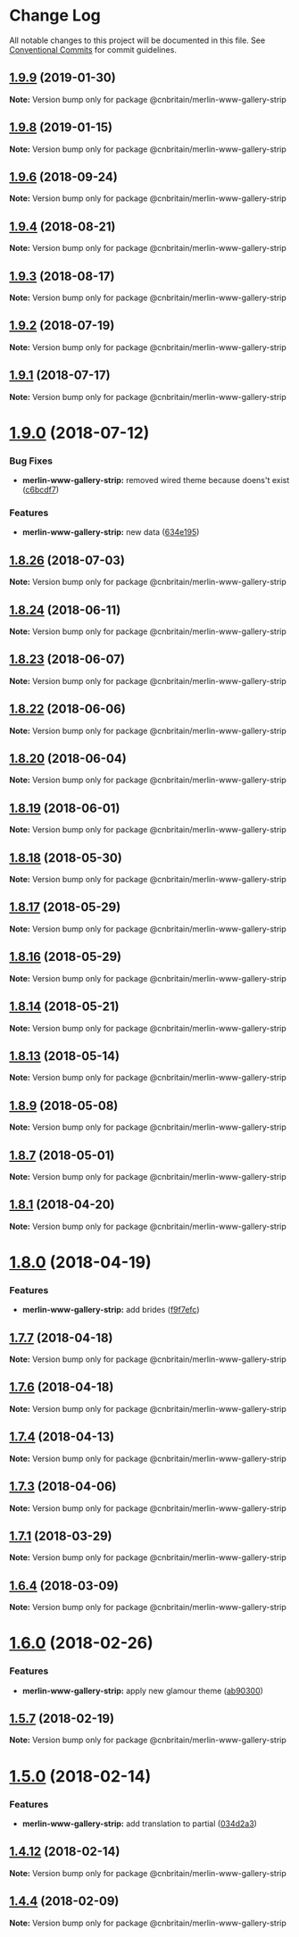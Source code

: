 # Change Log

All notable changes to this project will be documented in this file.
See [Conventional Commits](https://conventionalcommits.org) for commit guidelines.

## [1.9.9](https://github.com/cnduk/merlin-www-components/compare/@cnbritain/merlin-www-gallery-strip@1.9.8...@cnbritain/merlin-www-gallery-strip@1.9.9) (2019-01-30)

**Note:** Version bump only for package @cnbritain/merlin-www-gallery-strip





## [1.9.8](https://github.com/cnduk/merlin-www-components/compare/@cnbritain/merlin-www-gallery-strip@1.9.7...@cnbritain/merlin-www-gallery-strip@1.9.8) (2019-01-15)

**Note:** Version bump only for package @cnbritain/merlin-www-gallery-strip





<a name="1.9.6"></a>
## [1.9.6](https://github.com/cnduk/merlin-www-components/compare/@cnbritain/merlin-www-gallery-strip@1.9.5...@cnbritain/merlin-www-gallery-strip@1.9.6) (2018-09-24)




**Note:** Version bump only for package @cnbritain/merlin-www-gallery-strip

<a name="1.9.4"></a>
## [1.9.4](https://github.com/cnduk/merlin-www-components/compare/@cnbritain/merlin-www-gallery-strip@1.9.3...@cnbritain/merlin-www-gallery-strip@1.9.4) (2018-08-21)




**Note:** Version bump only for package @cnbritain/merlin-www-gallery-strip

<a name="1.9.3"></a>
## [1.9.3](https://github.com/cnduk/merlin-www-components/compare/@cnbritain/merlin-www-gallery-strip@1.9.2...@cnbritain/merlin-www-gallery-strip@1.9.3) (2018-08-17)




**Note:** Version bump only for package @cnbritain/merlin-www-gallery-strip

<a name="1.9.2"></a>
## [1.9.2](https://github.com/cnduk/merlin-www-components/compare/@cnbritain/merlin-www-gallery-strip@1.9.1...@cnbritain/merlin-www-gallery-strip@1.9.2) (2018-07-19)




**Note:** Version bump only for package @cnbritain/merlin-www-gallery-strip

<a name="1.9.1"></a>
## [1.9.1](https://github.com/cnduk/merlin-www-components/compare/@cnbritain/merlin-www-gallery-strip@1.9.0...@cnbritain/merlin-www-gallery-strip@1.9.1) (2018-07-17)




**Note:** Version bump only for package @cnbritain/merlin-www-gallery-strip

<a name="1.9.0"></a>
# [1.9.0](https://github.com/cnduk/merlin-www-components/compare/@cnbritain/merlin-www-gallery-strip@1.8.26...@cnbritain/merlin-www-gallery-strip@1.9.0) (2018-07-12)


### Bug Fixes

* **merlin-www-gallery-strip:** removed wired theme because doens't exist ([c6bcdf7](https://github.com/cnduk/merlin-www-components/commit/c6bcdf7))


### Features

* **merlin-www-gallery-strip:** new data ([634e195](https://github.com/cnduk/merlin-www-components/commit/634e195))




<a name="1.8.26"></a>
## [1.8.26](https://github.com/cnduk/merlin-www-components/compare/@cnbritain/merlin-www-gallery-strip@1.8.25...@cnbritain/merlin-www-gallery-strip@1.8.26) (2018-07-03)




**Note:** Version bump only for package @cnbritain/merlin-www-gallery-strip

<a name="1.8.24"></a>
## [1.8.24](https://github.com/cnduk/merlin-www-components/compare/@cnbritain/merlin-www-gallery-strip@1.8.23...@cnbritain/merlin-www-gallery-strip@1.8.24) (2018-06-11)




**Note:** Version bump only for package @cnbritain/merlin-www-gallery-strip

<a name="1.8.23"></a>
## [1.8.23](https://github.com/cnduk/merlin-www-components/compare/@cnbritain/merlin-www-gallery-strip@1.8.22...@cnbritain/merlin-www-gallery-strip@1.8.23) (2018-06-07)




**Note:** Version bump only for package @cnbritain/merlin-www-gallery-strip

<a name="1.8.22"></a>
## [1.8.22](https://github.com/cnduk/merlin-www-components/compare/@cnbritain/merlin-www-gallery-strip@1.8.21...@cnbritain/merlin-www-gallery-strip@1.8.22) (2018-06-06)




**Note:** Version bump only for package @cnbritain/merlin-www-gallery-strip

<a name="1.8.20"></a>
## [1.8.20](https://github.com/cnduk/merlin-www-components/compare/@cnbritain/merlin-www-gallery-strip@1.8.19...@cnbritain/merlin-www-gallery-strip@1.8.20) (2018-06-04)




**Note:** Version bump only for package @cnbritain/merlin-www-gallery-strip

<a name="1.8.19"></a>
## [1.8.19](https://github.com/cnduk/merlin-www-components/compare/@cnbritain/merlin-www-gallery-strip@1.8.18...@cnbritain/merlin-www-gallery-strip@1.8.19) (2018-06-01)




**Note:** Version bump only for package @cnbritain/merlin-www-gallery-strip

<a name="1.8.18"></a>
## [1.8.18](https://github.com/cnduk/merlin-www-components/compare/@cnbritain/merlin-www-gallery-strip@1.8.17...@cnbritain/merlin-www-gallery-strip@1.8.18) (2018-05-30)




**Note:** Version bump only for package @cnbritain/merlin-www-gallery-strip

<a name="1.8.17"></a>
## [1.8.17](https://github.com/cnduk/merlin-www-components/compare/@cnbritain/merlin-www-gallery-strip@1.8.16...@cnbritain/merlin-www-gallery-strip@1.8.17) (2018-05-29)




**Note:** Version bump only for package @cnbritain/merlin-www-gallery-strip

<a name="1.8.16"></a>
## [1.8.16](https://github.com/cnduk/merlin-www-components/compare/@cnbritain/merlin-www-gallery-strip@1.8.15...@cnbritain/merlin-www-gallery-strip@1.8.16) (2018-05-29)




**Note:** Version bump only for package @cnbritain/merlin-www-gallery-strip

<a name="1.8.14"></a>
## [1.8.14](https://github.com/cnduk/merlin-www-components/compare/@cnbritain/merlin-www-gallery-strip@1.8.13...@cnbritain/merlin-www-gallery-strip@1.8.14) (2018-05-21)




**Note:** Version bump only for package @cnbritain/merlin-www-gallery-strip

<a name="1.8.13"></a>
## [1.8.13](https://github.com/cnduk/merlin-www-components/compare/@cnbritain/merlin-www-gallery-strip@1.8.12...@cnbritain/merlin-www-gallery-strip@1.8.13) (2018-05-14)




**Note:** Version bump only for package @cnbritain/merlin-www-gallery-strip

<a name="1.8.9"></a>
## [1.8.9](https://github.com/cnduk/merlin-www-components/compare/@cnbritain/merlin-www-gallery-strip@1.8.8...@cnbritain/merlin-www-gallery-strip@1.8.9) (2018-05-08)




**Note:** Version bump only for package @cnbritain/merlin-www-gallery-strip

<a name="1.8.7"></a>
## [1.8.7](https://github.com/cnduk/merlin-www-components/compare/@cnbritain/merlin-www-gallery-strip@1.8.6...@cnbritain/merlin-www-gallery-strip@1.8.7) (2018-05-01)




**Note:** Version bump only for package @cnbritain/merlin-www-gallery-strip

<a name="1.8.1"></a>
## [1.8.1](https://github.com/cnduk/merlin-www-components/compare/@cnbritain/merlin-www-gallery-strip@1.8.0...@cnbritain/merlin-www-gallery-strip@1.8.1) (2018-04-20)




**Note:** Version bump only for package @cnbritain/merlin-www-gallery-strip

<a name="1.8.0"></a>
# [1.8.0](https://github.com/cnduk/merlin-www-components/compare/@cnbritain/merlin-www-gallery-strip@1.7.8...@cnbritain/merlin-www-gallery-strip@1.8.0) (2018-04-19)


### Features

* **merlin-www-gallery-strip:** add brides ([f9f7efc](https://github.com/cnduk/merlin-www-components/commit/f9f7efc))




<a name="1.7.7"></a>
## [1.7.7](https://github.com/cnduk/merlin-www-components/compare/@cnbritain/merlin-www-gallery-strip@1.7.6...@cnbritain/merlin-www-gallery-strip@1.7.7) (2018-04-18)




**Note:** Version bump only for package @cnbritain/merlin-www-gallery-strip

<a name="1.7.6"></a>
## [1.7.6](https://github.com/cnduk/merlin-www-components/compare/@cnbritain/merlin-www-gallery-strip@1.7.5...@cnbritain/merlin-www-gallery-strip@1.7.6) (2018-04-18)




**Note:** Version bump only for package @cnbritain/merlin-www-gallery-strip

<a name="1.7.4"></a>
## [1.7.4](https://github.com/cnduk/merlin-www-components/compare/@cnbritain/merlin-www-gallery-strip@1.7.3...@cnbritain/merlin-www-gallery-strip@1.7.4) (2018-04-13)




**Note:** Version bump only for package @cnbritain/merlin-www-gallery-strip

<a name="1.7.3"></a>
## [1.7.3](https://github.com/cnduk/merlin-www-components/compare/@cnbritain/merlin-www-gallery-strip@1.7.2...@cnbritain/merlin-www-gallery-strip@1.7.3) (2018-04-06)




**Note:** Version bump only for package @cnbritain/merlin-www-gallery-strip

<a name="1.7.1"></a>
## [1.7.1](https://github.com/cnduk/merlin-www-components/compare/@cnbritain/merlin-www-gallery-strip@1.7.0...@cnbritain/merlin-www-gallery-strip@1.7.1) (2018-03-29)




**Note:** Version bump only for package @cnbritain/merlin-www-gallery-strip

<a name="1.6.4"></a>
## [1.6.4](https://github.com/cnduk/merlin-www-components/compare/@cnbritain/merlin-www-gallery-strip@1.6.3...@cnbritain/merlin-www-gallery-strip@1.6.4) (2018-03-09)




**Note:** Version bump only for package @cnbritain/merlin-www-gallery-strip

<a name="1.6.0"></a>
# [1.6.0](https://github.com/cnduk/merlin-www-components/compare/@cnbritain/merlin-www-gallery-strip@1.5.12...@cnbritain/merlin-www-gallery-strip@1.6.0) (2018-02-26)


### Features

* **merlin-www-gallery-strip:** apply new glamour theme ([ab90300](https://github.com/cnduk/merlin-www-components/commit/ab90300))




<a name="1.5.7"></a>
## [1.5.7](https://github.com/cnduk/merlin-www-components/compare/@cnbritain/merlin-www-gallery-strip@1.5.6...@cnbritain/merlin-www-gallery-strip@1.5.7) (2018-02-19)




**Note:** Version bump only for package @cnbritain/merlin-www-gallery-strip

<a name="1.5.0"></a>
# [1.5.0](https://github.com/cnduk/merlin-www-components/compare/@cnbritain/merlin-www-gallery-strip@1.4.13...@cnbritain/merlin-www-gallery-strip@1.5.0) (2018-02-14)


### Features

* **merlin-www-gallery-strip:** add translation to partial ([034d2a3](https://github.com/cnduk/merlin-www-components/commit/034d2a3))




<a name="1.4.12"></a>
## [1.4.12](https://github.com/cnduk/merlin-www-components/compare/@cnbritain/merlin-www-gallery-strip@1.4.11...@cnbritain/merlin-www-gallery-strip@1.4.12) (2018-02-14)




**Note:** Version bump only for package @cnbritain/merlin-www-gallery-strip

<a name="1.4.4"></a>
## [1.4.4](https://github.com/cnduk/merlin-www-components/compare/@cnbritain/merlin-www-gallery-strip@1.4.3...@cnbritain/merlin-www-gallery-strip@1.4.4) (2018-02-09)




**Note:** Version bump only for package @cnbritain/merlin-www-gallery-strip
